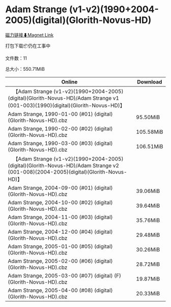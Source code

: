 # Adam Strange (v1-v2)(1990+2004-2005)(digital)(Glorith-Novus-HD)

[磁力链接⬇Magnet Link](magnet:?xt=urn:btih:20092e88cb57c9ca1cfa3b3b85de5d5be71d0112&dn=Adam%20Strange%20%28v1-v2%29%281990%2B2004-2005%29%28digital%29%28Glorith-Novus-HD%29)

打包下载📦仍在工事中

文件数：11

总大小：550.71MiB

Online | Download
--- | ---
&emsp;【Adam Strange (v1-v2)(1990+2004-2005)(digital)(Glorith-Novus-HD)/Adam Strange v1 (001-003)(1990)(digital)(Glorith-Novus-HD)】 | 
Adam Strange, 1990-01-00 (#01) (digital) (Glorith-Novus-HD).cbz | 95.50MiB
Adam Strange, 1990-02-00 (#02) (digital) (Glorith-Novus-HD).cbz | 105.58MiB
Adam Strange, 1990-03-00 (#03) (digital) (Glorith-Novus-HD).cbz | 106.51MiB
&emsp;【Adam Strange (v1-v2)(1990+2004-2005)(digital)(Glorith-Novus-HD)/Adam Strange v2 (001-008)(2004-2005)(digital)(Glorith-Novus-HD)】 | 
Adam Strange, 2004-09-00 (#01) (digital) (Glorith-Novus-HD).cbz | 39.06MiB
Adam Strange, 2004-10-00 (#02) (digital) (Glorith-Novus-HD).cbz | 39.64MiB
Adam Strange, 2004-11-00 (#03) (digital) (Glorith-Novus-HD).cbz | 35.76MiB
Adam Strange, 2004-12-00 (#04) (digital) (Glorith-Novus-HD).cbz | 29.48MiB
Adam Strange, 2005-01-00 (#05) (digital) (Glorith-Novus-HD).cbz | 30.26MiB
Adam Strange, 2005-02-00 (#06) (digital) (Glorith-Novus-HD).cbz | 28.72MiB
Adam Strange, 2005-03-00 (#07) (digital) (F) (Glorith-Novus-HD).cbz | 19.87MiB
Adam Strange, 2005-04-00 (#08) (digital) (Glorith-Novus-HD).cbz | 20.33MiB